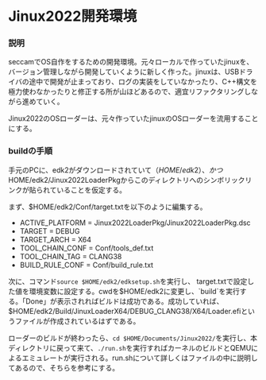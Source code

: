 # Jinux2022開発環境

### **説明**
seccamでOS自作をするための開発環境。元々ローカルで作っていたjinuxを、バージョン管理しながら開発していくように新しく作った。jinuxは、USBドライバの途中で開発が止まっており、ログの実装をしていなかったり、C++構文を極力使わなかったりと修正する所が山ほどあるので、適宜リファクタリングしながら進めていく。

Jinux2022のOSローダーは、元々作っていたjinuxのOSローダーを流用することにする。

### **buildの手順**
手元のPCに、edk2がダウンロードされていて（$HOME/edk2）、かつ$HOME/edk2/Jinux2022LoaderPkgからこのディレクトリへのシンボリックリンクが貼られていることを仮定する。

まず、$HOME/edk2/Conf/target.txtを以下のように編集する。
* ACTIVE_PLATFORM       = Jinux2022LoaderPkg/Jinux2022LoaderPkg.dsc
* TARGET                = DEBUG
* TARGET_ARCH           = X64
* TOOL_CHAIN_CONF       = Conf/tools_def.txt
* TOOL_CHAIN_TAG        = CLANG38
* BUILD_RULE_CONF = Conf/build_rule.txt

次に、コマンド`source $HOME/edk2/edksetup.sh`を実行し、
target.txtで設定した値を環境変数に設定する。cwdを$HOME/edk2に変更し、`build`を実行する。「Done」が表示されればビルドは成功である。成功していれば、$HOME/edk2/Build/JinuxLoaderX64/DEBUG_CLANG38/X64/Loader.efiというファイルが作成されているはずである。

ローダーのビルドが終わったら、`cd $HOME/Documents/Jinux2022/`を実行し、本ディレクトリに戻って来て、`./run.sh`を実行すればカーネルのビルドとQEMUによるエミュレートが実行される。run.shについて詳しくはファイルの中に説明してあるので、そちらを参考にする。
